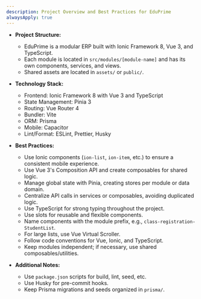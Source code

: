 ```yaml
---
description: Project Overview and Best Practices for EduPrime
alwaysApply: true
---
```

- **Project Structure:**
  - EduPrime is a modular ERP built with Ionic Framework 8, Vue 3, and TypeScript.
  - Each module is located in `src/modules/[module-name]` and has its own components, services, and views.
  - Shared assets are located in `assets/` or `public/`.

- **Technology Stack:**
  - Frontend: Ionic Framework 8 with Vue 3 and TypeScript
  - State Management: Pinia 3
  - Routing: Vue Router 4
  - Bundler: Vite
  - ORM: Prisma
  - Mobile: Capacitor
  - Lint/Format: ESLint, Prettier, Husky

- **Best Practices:**
  - Use Ionic components (`ion-list`, `ion-item`, etc.) to ensure a consistent mobile experience.
  - Use Vue 3's Composition API and create composables for shared logic.
  - Manage global state with Pinia, creating stores per module or data domain.
  - Centralize API calls in services or composables, avoiding duplicated logic.
  - Use TypeScript for strong typing throughout the project.
  - Use slots for reusable and flexible components.
  - Name components with the module prefix, e.g., `class-registration-StudentList`.
  - For large lists, use Vue Virtual Scroller.
  - Follow code conventions for Vue, Ionic, and TypeScript.
  - Keep modules independent; if necessary, use shared composables/utilities.

- **Additional Notes:**
  - Use `package.json` scripts for build, lint, seed, etc.
  - Use Husky for pre-commit hooks.
  - Keep Prisma migrations and seeds organized in `prisma/`.
